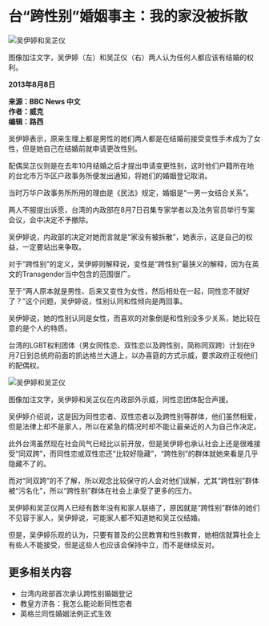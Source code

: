 # 台“跨性别”婚姻事主：我的家没被拆散

![吴伊婷和吴芷仪](https://ichef.bbci.co.uk/ace/ws/640/amz/worldservice/live/assets/images/2013/08/08/130808144952_abbygail_kiki_wu_304x171_etwu.net_nocredit.jpg.webp)

图像加注文字，吴伊婷（左）和吴芷仪（右）两人认为任何人都应该有结婚的权利。

**2013年8月8日**

**来源：BBC News 中文**  
**作者：威克**  
**编辑：路西**

吴伊婷表示，原来生理上都是男性的她们两人都是在结婚前接受变性手术成为了女性，但是她自己在结婚前就申请更改性别。

配偶吴芷仪则是在去年10月结婚之后才提出申请变更性别，这时他们户籍所在地的台北市万华区户政事务所便发出通知，将她们的婚姻登记取消。

当时万华户政事务所所用的理由是《民法》规定，婚姻是“一男一女结合关系”。

两人不服提出诉愿，台湾的内政部在8月7日召集专家学者以及法务官员举行专案会议，会中决定不予撤除。

吴伊婷说，内政部的决定对她而言就是“家没有被拆散”，她表示，这是自己的权益，一定要站出来争取。

对于“跨性别”的定义，吴伊婷则解释说，变性是“跨性别”最狭义的解释，因为在英文的Transgender当中包含的范围很广。

至于“两人原本就是男性、后来又变性为女性，然后相处在一起，同性恋不就好了？”这个问题，吴伊婷说，性别认同和性倾向是两回事。

吴伊婷说，她的性别认同是女性，而喜欢的对象倒是和性别没多少关系，她比较在意的是个人的特质。

台湾的LGBT权利团体（男女同性恋、双性恋以及跨性别，简称同双跨）计划在9月7日到总统府前面的凯达格兰大道上，以办喜筵的方式示威，要求政府正视他们的配偶权。

![吴伊婷和吴芷仪](https://ichef.bbci.co.uk/ace/ws/640/amz/worldservice/live/assets/images/2013/08/08/130808150225_abby_kiki_protest_304x171_etwu.net_nocredit.jpg.webp)

图像加注文字，吴伊婷和吴芷仪在内政部外示威，同性恋团体配合声援。

吴伊婷介绍说，这是因为同性恋者、双性恋者以及跨性别等群体，他们虽然相爱，但是法律上却不是家人，所以在紧急的情况时却不能让最亲近的人为自己作决定。

此外台湾虽然现在社会风气已经比以前开放，但是吴伊婷也承认社会上还是很难接受“同双跨”，而同性恋或双性恋还“比较好隐藏”，“跨性别”的群体就她来看是几乎隐藏不了的。

而对“同双跨”的不了解，所以观念比较保守的人会对他们误解，尤其“跨性别”群体被“污名化”，所以“跨性别”群体在社会上承受了更多的压力。

吴伊婷和吴芷仪两人已经有数年没有和家人联络了，原因就是“跨性别”群体的她们不见容于家人，吴伊婷说，可能家人都不知道她和吴芷仪结婚。

但是，吴伊婷乐观的认为，只要有普及的公民教育和性别教育，她相信就算社会上有些人不能接受，但是这些人也应该会保持中立，而不是继续反对。

## 更多相关内容

- 台湾内政部首次承认跨性别婚姻登记
- 教皇方济各：我怎么能论断同性恋者
- 英格兰同性婚姻法例正式生效
